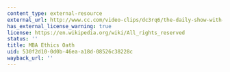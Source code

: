 ```yaml
---
content_type: external-resource
external_url: http://www.cc.com/video-clips/dc3rq6/the-daily-show-with-jon-stewart-mba-ethics-oath
has_external_license_warning: true
license: https://en.wikipedia.org/wiki/All_rights_reserved
status: ''
title: MBA Ethics Oath
uid: 530f2d10-0d0b-46ea-a18d-08526c38228c
wayback_url: ''
---
```

